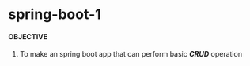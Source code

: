# spring-boot-1

#### OBJECTIVE
1. To make an spring boot app that can perform basic  ***CRUD*** operation
